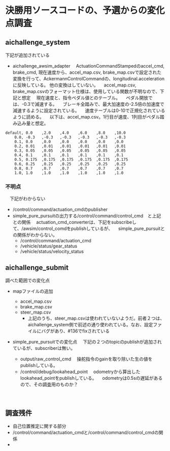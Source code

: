 # 決勝用ソースコードの、予選からの変化点調査

## aichallenge_system
下記が追加されている
- aichallenge_awsim_adapter
　ActuationCommandStampedのaccel_cmd, brake_cmd, 現在速度から、accel_map.csv, brake_map.csvで設定された変換を行って、AckermannControlCommandの、longitudinal.acceleration に反映している。
  他の変換はしていない。
　accel_map.csv, brake_map.csvのフォーマット仕様は、使用している関数が不明なので、下記と想定
　現在速度と、指令ペダル値とのテーブル。
　ペダル開放では、-0.3で減速する。
　ブレーキ全踏みで、最大加速度の-2.5倍の加速度で減速するように設定されている。
　速度テーブルは0-10で正規化されているように読める。
　以下は、accel_map.csv。1行目が速度、1列目がペダル踏み込み量と想定。
~~~
default, 0.0    ,2.0    ,4.0    ,6.0    ,8.0    ,10.0
    0.0, -0.3   ,-0.3   ,-0.3   ,-0.3   ,-0.3   ,-0.3
    0.1, 0.0    ,0.0    ,0.0    ,0.0    ,0.0    ,0.0
    0.2, 0.01   ,0.01   ,0.01   ,0.01   ,0.01   ,0.01
    0.3, 0.05   ,0.05   ,0.05   ,0.05   ,0.05   ,0.05
    0.4, 0.1    ,0.1    ,0.1    ,0.1    ,0.1    ,0.1
    0.5, 0.175  ,0.175  ,0.175  ,0.175  ,0.175  ,0.175
    0.6, 0.25   ,0.25   ,0.25   ,0.25   ,0.25   ,0.25 
    0.8, 0.7    ,0.7    ,0.7    ,0.7    ,0.7    ,0.7 
    1.0, 1.0    ,1.0    ,1.0    ,1.0    ,1.0    ,1.0 
~~~

 ### 不明点
　下記がわからない
- /control/command/actuation_cmdのpublisher
- simple_pure_pursuitの出力する/control/command/control_cmd　と上記との関係
　actuation_cmd_converterは、下記をsubscribeして、/awsim/control_comdをpublishしているが、
　simple_pure_pursuitとの関係がわからない。
   - /control/command/actuation_cmd
   - /vehicle/status/gear_status
   - /vehicle/status/velocity_status


## aichallenge_submit
調べた範囲での変化点
- mapファイルの追加
  - accel_map.csv
  - brake_map.csv
  - steer_map.csv
    - 上記のうち、steer_map.csvは使われていないようだ。前者２つは、aichallenge_system側で前述の通り使われている。なお、設定ファイルにバグがあり、#136でfixされている

- simple_pure_pursuitでの変化点
　下記の２つのtopicのpublishが追加されているが、subscriberは無い。
  - output/raw_control_cmd
 　操舵指令のgainを取り除いた生の値をpublishしている。
  - /control/debug/lookahead_point
 　odometryから算出したlookahead_pointをpublishしている。
 　odometryは0.5sの遅延があるので、その調査用のものか？

　

## 調査残件
- 自己位置推定に関する部分
- /control/command/actuation_cmdと/control/command/control_cmdの関係
- 

